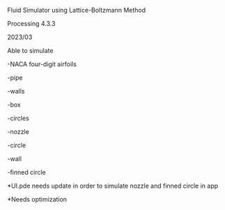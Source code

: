 Fluid Simulator using Lattice-Boltzmann Method


Processing 4.3.3

2023/03


Able to simulate

-NACA four-digit airfoils

-pipe

-walls

-box

-circles

-nozzle

-circle

-wall

-finned circle


*UI.pde needs update in order to simulate nozzle and finned circle in app

*Needs optimization
